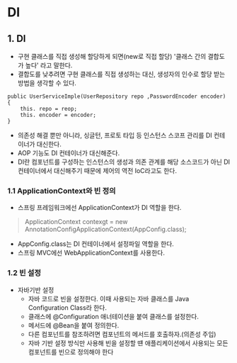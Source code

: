 # DI
## 1. DI
  - 구현 클래스를 직접 생성해 할당하게 되면(new로 직접 할당) '클래스 간의 결합도가 높다' 라고 말한다.
  - 결합도를 낮추려면 구현 클래스를 직접 생성하는 대신, 생성자의 인수로 할당 받는 방법을 생각할 수 있다.
  >
    public UserServiceImple(UserRepository repo ,PasswordEncoder encoder) {
        this. repo = reop;
        this. encoder = encoder;
    }
  - 의존성 해결 뿐만 아니라, 싱글턴, 프로토 타입 등 인스턴스 스코프 관리를 DI 컨테이너가 대신한다. 
  - AOP 기능도 DI 컨테이너가 대신해준다. 
  - DI란 컴포넌트를 구성하는 인스턴스의 생성과 의존 관계를 해당 소스코드가 아닌 DI 컨테이너에서 대신해주기 때문에 제어의 역전 IoC라고도 한다. 
  
### 1.1 ApplicationContext와 빈 정의
  - 스프링 프레임워크에선 ApplicationContext가 DI 역할을 한다. 
  >  ApplicationContext contexgt = new AnnotationConfigApplicationContext(AppConfig.class);
  - AppConfig.class는 DI 컨테이너에서 설정파일 역할을 한다. 
  - 스프링 MVC에선 WebApplicationContext를 사용한다. 
  
### 1.2 빈 설정
  - 자바기반 설정
    - 자바 코드로 빈을 설정한다. 이때 사용되는 자바 클래스를 Java Configuration Class라 한다.
    - 클래스에 @Configuration 애너테이션을 붙여 클래스를 설정한다. 
    - 메서드에 @Bean을 붙여 정의한다. 
    - 다른 컴포넌트를 참조하려면 컴포넌트의 메서드를 호출하자.(의존성 주입)
    - 자바 기반 설정 방식만 사용해 빈을 설정할 떈 애플리케이션에서 사용되는 모든 컴포넌트를 빈으로 정의해야 한다 